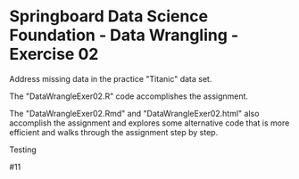 # Springboard Data Science Foundation - Data Wrangling - Exercise 02
Address missing data in the practice "Titanic" data set.

The "DataWrangleExer02.R" code accomplishes the assignment.

The "DataWrangleExer02.Rmd" and "DataWrangleExer02.html" also accomplish the assignment and explores some alternative code that is more efficient and walks through the assignment step by step.  

Testing

#11
